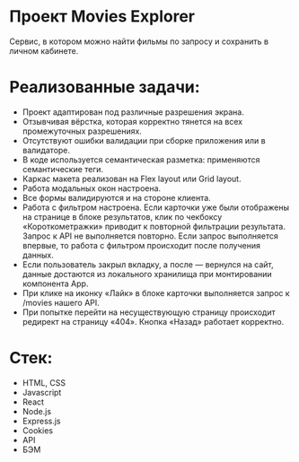 # Проект Movies Explorer
Сервис, в котором можно найти фильмы по запросу и сохранить в личном кабинете.

# Реализованные задачи:
- Проект адаптирован под различные разрешения экрана.
- Отзывчивая вёрстка, которая корректно тянется на всех промежуточных разрешениях.
- Отсутствуют ошибки валидации при сборке приложения или в валидаторе.
- В коде используется семантическая разметка: применяются семантические теги.
- Каркас макета реализован на Flex layout или Grid layout.
- Работа модальных окон настроена.
- Все формы валидируются и на стороне клиента.
- Работа с фильтром настроена. Если карточки уже были отображены на странице в блоке результатов, клик по чекбоксу «Короткометражки» приводит к повторной фильтрации результата. Запрос к API не выполняется повторно. Если запрос выполняется впервые, то работа с фильтром происходит после получения данных.
- Если пользователь закрыл вкладку, а после — вернулся на сайт, данные достаются из локального хранилища при монтировании компонента App.
- При клике на иконку «Лайк» в блоке карточки выполняется запрос к /movies нашего API.
- При попытке перейти на несуществующую страницу происходит редирект на страницу «404». Кнопка «Назад» работает корректно.

# Стек:
- HTML, CSS
- Javascript
- React
- Node.js
- Express.js
- Cookies
- API
- БЭМ